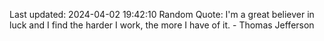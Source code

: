 Last updated: 2024-04-02 19:42:10
Random Quote: I'm a great believer in luck and I find the harder I work, the more I have of it. - Thomas Jefferson
